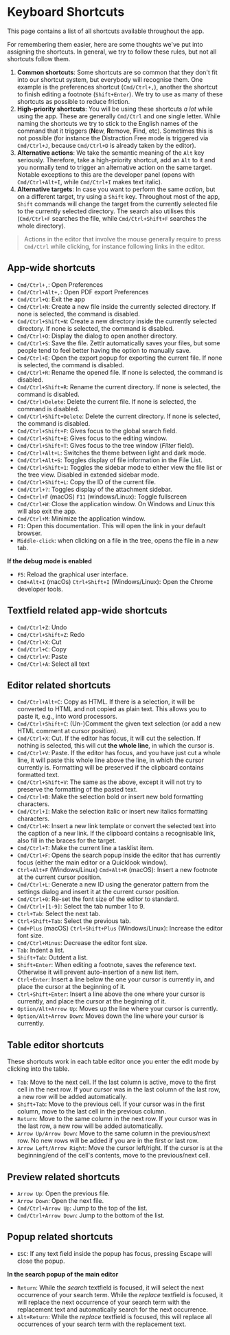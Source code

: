 # Keyboard Shortcuts

This page contains a list of all shortcuts available throughout the app.

For remembering them easier, here are some thoughts we've put into assigning the shortcuts. In general, we try to follow these rules, but not all shortcuts follow them.

1. **Common shortcuts**: Some shortcuts are so common that they don't fit into our shortcut system, but everybody will recognise them. One example is the preferences shortcut (`Cmd/Ctrl+,`), another the shortcut to finish editing a footnote (`Shift+Enter`). We try to use as many of these shortcuts as possible to reduce friction.
2. **High-priority shortcuts**: You will be using these shortcuts _a lot_ while using the app. These are generally `Cmd/Ctrl` and one single letter. While naming the shortcuts we try to stick to the English names of the command that it triggers (**N**ew, **R**emove, **F**ind, etc). Sometimes this is not possible (for instance the Distraction Free mode is triggered via `Cmd/Ctrl+J`, because `Cmd/Ctrl+D` is already taken by the editor).
3. **Alternative actions**: We take the semantic meaning of the `Alt` key seriously. Therefore, take a high-priority shortcut, add an `Alt` to it and you normally tend to trigger an alternative action on the same target. Notable exceptions to this are the developer panel (opens with `Cmd/Ctrl+Alt+I`, while `Cmd/Ctrl+I` makes text italic).
4. **Alternative targets**: In case you want to perform the same _action_, but on a different target, try using a `Shift` key. Throughout most of the app, `Shift` commands will change the target from the currently selected file to the currently selected directory. The search also utilises this (`Cmd/Ctrl+F` searches the file, while `Cmd/Ctrl+Shift+F` searches the whole directory).

> Actions in the editor that involve the mouse generally require to press `Cmd/Ctrl` while clicking, for instance following links in the editor.

## App-wide shortcuts

* `Cmd/Ctrl+,`: Open Preferences
* `Cmd/Ctrl+Alt+,`: Open PDF export Preferences
* `Cmd/Ctrl+Q`: Exit the app
* `Cmd/Ctrl+N`: Create a new file inside the currently selected directory. If none is selected, the command is disabled.
* `Cmd/Ctrl+Shift+N`: Create a new directory inside the currently selected directory. If none is selected, the command is disabled.
* `Cmd/Ctrl+O`: Display the dialog to open another directory.
* `Cmd/Ctrl+S`: Save the file. Zettlr automatically saves your files, but some people tend to feel better having the option to manually save.
* `Cmd/Ctrl+E`: Open the export popup for exporting the current file. If none is selected, the command is disabled.
* `Cmd/Ctrl+R`: Rename the opened file. If none is selected, the command is disabled.
* `Cmd/Ctrl+Shift+R`: Rename the current directory. If none is selected, the command is disabled.
* `Cmd/Ctrl+Delete`: Delete the current file. If none is selected, the command is disabled.
* `Cmd/Ctrl+Shift+Delete`: Delete the current directory. If none is selected, the command is disabled.
* `Cmd/Ctrl+Shift+F`: Gives focus to the global search field.
* `Cmd/Ctrl+Shift+E`: Gives focus to the editing window.
* `Cmd/Ctrl+Shift+T`: Gives focus to the tree window (_Filter_ field).
* `Cmd/Ctrl+Alt+L`: Switches the theme between light and dark mode.
* `Cmd/Ctrl+Alt+S`: Toggles display of file information in the File List.
* `Cmd/Ctrl+Shift+1`: Toggles the sidebar mode to either view the file list or the tree view. Disabled in extended sidebar mode.
* `Cmd/Ctrl+Shift+L`: Copy the ID of the current file.
* `Cmd/Ctrl+?`: Toggles display of the attachment sidebar.
* `Cmd+Ctrl+F` (macOS) `F11` (windows/Linux): Toggle fullscreen
* `Cmd/Ctrl+W`: Close the application window. On Windows and Linux this will also exit the app.
* `Cmd/Ctrl+M`: Minimize the application window.
* `F1`: Open this documentation. This will open the link in your default browser.
* `Middle-click`: when clicking on a file in the tree, opens the file in a _new_ tab.

**If the debug mode is enabled**

* `F5`: Reload the graphical user interface.
* `Cmd+Alt+I` (macOs) `Ctrl+Shift+I` (Windows/Linux): Open the Chrome developer tools.

## Textfield related app-wide shortcuts

* `Cmd/Ctrl+Z`: Undo
* `Cmd/Ctrl+Shift+Z`: Redo
* `Cmd/Ctrl+X`: Cut
* `Cmd/Ctrl+C`: Copy
* `Cmd/Ctrl+V`: Paste
* `Cmd/Ctrl+A`: Select all text

## Editor related shortcuts

* `Cmd/Ctrl+Alt+C`: Copy as HTML. If there is a selection, it will be converted to HTML and not copied as plain text. This allows you to paste it, e.g., into word processors.
* `Cmd/Ctrl+Shift+C`: (Un-)Comment the given text selection (or add a new HTML comment at cursor position).
* `Cmd/Ctrl+X`: Cut. If the editor has focus, it will cut the selection. If nothing is selected, this will cut **the whole line**, in which the cursor is.
* `Cmd/Ctrl+V`: Paste. If the editor has focus, and you have just cut a whole line, it will paste this whole line above the line, in which the cursor currently is. Formatting will be preserved if the clipboard contains formatted text.
* `Cmd/Ctrl+Shift+V`: The same as the above, except it will not try to preserve the formatting of the pasted text.
* `Cmd/Ctrl+B`: Make the selection bold or insert new bold formatting characters.
* `Cmd/Ctrl+I`: Make the selection italic or insert new italics formatting characters.
* `Cmd/Ctrl+K`: Insert a new link template or convert the selected text into the caption of a new link. If the clipboard contains a recognisable link, also fill in the braces for the target.
* `Cmd/Ctrl+T`: Make the current line a tasklist item.
* `Cmd/Ctrl+F`: Opens the search popup inside the editor that has currently focus (either the main editor or a Quicklook window).
* `Ctrl+Alt+F` (Windows/Linux) `Cmd+Alt+R` (macOS): Insert a new footnote at the current cursor position.
* `Cmd/Ctrl+L`: Generate a new ID using the generator pattern from the settings dialog and insert it at the current cursor position.
* `Cmd/Ctrl+0`: Re-set the font size of the editor to standard.
* `Cmd/Ctrl+[1-9]`: Select the tab number 1 to 9.
* `Ctrl+Tab`: Select the next tab.
* `Ctrl+Shift+Tab`: Select the previous tab.
* `Cmd+Plus` (macOS) `Ctrl+Shift+Plus` (Windows/Linux): Increase the editor font size.
* `Cmd/Ctrl+Minus`: Decrease the editor font size.
* `Tab`: Indent a list.
* `Shift+Tab`: Outdent a list.
* `Shift+Enter`: When editing a footnote, saves the reference text. Otherwise it will prevent auto-insertion of a new list item.
* `Ctrl+Enter`: Insert a line below the one your cursor is currently in, and place the cursor at the beginning of it.
* `Ctrl+Shift+Enter`: Insert a line above the one where your cursor is currently, and place the cursor at the beginning of it.
* `Option/Alt+Arrow Up`: Moves up the line where your cursor is currently.
* `Option/Alt+Arrow Down`: Moves down the line where your cursor is currently.

## Table editor shortcuts

These shortcuts work in each table editor once you enter the edit mode by clicking into the table.

* `Tab`: Move to the next cell. If the last column is active, move to the first cell in the next row. If your cursor was in the last column of the last row, a new row will be added automatically.
* `Shift+Tab`: Move to the previous cell. If your cursor was in the first column, move to the last cell in the previous column.
* `Return`: Move to the same column in the next row. If your cursor was in the last row, a new row will be added automatically.
* `Arrow Up/Arrow Down`: Move to the same column in the previous/next row. No new rows will be added if you are in the first or last row.
* `Arrow Left/Arrow Right`: Move the cursor left/right. If the cursor is at the beginning/end of the cell's contents, move to the previous/next cell.

## Preview related shortcuts

* `Arrow Up`: Open the previous file.
* `Arrow Down`: Open the next file.
* `Cmd/Ctrl+Arrow Up`: Jump to the top of the list.
* `Cmd/Ctrl+Arrow Down`: Jump to the bottom of the list.

## Popup related shortcuts

* `ESC`: If any text field inside the popup has focus, pressing Escape will close the popup.

**In the search popup of the main editor**

* `Return`: While the _search_ textfield is focused, it will select the next occurrence of your search term. While the _replace_ textfield is focused, it will replace the next occurrence of your search term with the replacement text and automatically search for the next occurrence.
* `Alt+Return`: While the _replace_ textfield is focused, this will replace all occurrences of your search term with the replacement text.
